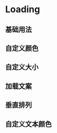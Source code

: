 # Loading

## 基础用法

<demo src="loading/basic" />

## 自定义颜色

<demo src="loading/custom_color" />

## 自定义大小

<demo src="loading/custom_size" />

## 加载文案

<demo src="loading/text" />

## 垂直排列

<demo src="loading/direction" />

## 自定义文本颜色

<demo src="loading/custom_text_color" />

<api src="loading" />
